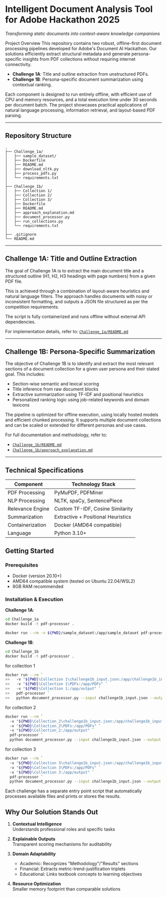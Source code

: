 # Intelligent Document Analysis Tool for Adobe Hackathon 2025
_Transforming static documents into context-aware knowledge companions_

Project Overview
This repository contains two robust, offline-first document processing pipelines developed for Adobe's Document AI Hackathon. Our solutions efficiently extract structural metadata and generate persona-specific insights from PDF collections without requiring internet connectivity.

* **Challenge 1A**: Title and outline extraction from unstructured PDFs.
* **Challenge 1B**: Persona-specific document summarization using contextual ranking.

Each component is designed to run entirely offline, with efficient use of CPU and memory resources, and a total execution time under 30 seconds per document batch. The project showcases practical applications of natural language processing, information retrieval, and layout-based PDF parsing.

---

## Repository Structure

```
.
├── Challenge_1a/
│   ├── sample_dataset/
│   ├── Dockerfile
│   ├── README.md
│   ├── download_nltk.py
│   ├── process_pdfs.py
│   └── requirements.txt
│
├── Challenge_1b/
│   ├── Collection 1/
│   ├── Collection 2/
│   ├── Collection 3/
│   ├── Dockerfile
│   ├── README.md
│   ├── approach_explanation.md
│   ├── document_processor.py
│   ├── run_collections.py
│   └── requirements.txt
│
├── .gitignore
└── README.md
```

---

## Challenge 1A: Title and Outline Extraction

The goal of Challenge 1A is to extract the main document title and a structured outline (H1, H2, H3 headings with page numbers) from a given PDF file.

This is achieved through a combination of layout-aware heuristics and natural language filters. The approach handles documents with noisy or inconsistent formatting, and outputs a JSON file structured as per the competition requirements.

The script is fully containerized and runs offline without external API dependencies.

For implementation details, refer to: [`Challenge_1a/README.md`](./Challenge_1a/README.md)

---

## Challenge 1B: Persona-Specific Summarization

The objective of Challenge 1B is to identify and extract the most relevant sections of a document collection for a given user persona and their stated goal. This includes:

* Section-wise semantic and lexical scoring
* Title inference from raw document blocks
* Extractive summarization using TF-IDF and positional heuristics
* Personalized ranking logic using job-related keywords and domain lexicons

The pipeline is optimized for offline execution, using locally hosted models and efficient chunked processing. It supports multiple document collections and can be scaled or extended for different personas and use cases.

For full documentation and methodology, refer to:

* [`Challenge_1b/README.md`](./Challenge_1b/README.md)
* [`Challenge_1b/approach_explanation.md`](./Challenge_1b/approach_explanation.md)

---

## Technical Specifications

| Component              | Technology Stack             |
|------------------------|------------------------------|
| PDF Processing         | PyMuPDF, PDFMiner            |
| NLP Processing         | NLTK, spaCy, SentencePiece   |
| Relevance Engine       | Custom TF-IDF, Cosine Similarity |
| Summarization          | Extractive + Positional Heuristics |
| Containerization       | Docker (AMD64 compatible)    |
| Language               | Python 3.10+                 |

## Getting Started

### Prerequisites
- Docker (version 20.10+)
- AMD64 compatible system (tested on Ubuntu 22.04/WSL2)
- 8GB RAM recommended

### Installation & Execution

**Challenge 1A**:
```bash
cd Challenge_1a
docker build -t pdf-processor .

docker run --rm -v ${PWD}/sample_dataset:/app/sample_dataset pdf-processor

```

**Challenge 1B**:
```bash
cd Challenge_1b
docker build -t pdf-processor .
```
for collection 1
```bash
docker run --rm `
>>   -v "${PWD}\Collection 1\challenge1b_input.json:/app/challenge1b_input.json" `
>>   -v "${PWD}\Collection 1\PDFs:/app/PDFs" `
>>   -v "${PWD}\Collection 1:/app/output" `
>>   pdf-processor `
>>   python document_processor.py --input challenge1b_input.json --output output/challenge1b_output.json
```
for collection 2
```bash
docker run --rm `
  -v "${PWD}\Collection_2\challenge1b_input.json:/app/challenge1b_input.json" `
  -v "${PWD}\Collection_2\PDFs:/app/PDFs" `
  -v "${PWD}\Collection_2:/app/output" `
  pdf-processor `
  python document_processor.py --input challenge1b_input.json --output output/challenge1b_output.json
```
for collection 3
```bash
docker run --rm `
  -v "${PWD}\Collection 3\challenge1b_input.json:/app/challenge1b_input.json" `
  -v "${PWD}\Collection 3\PDFs:/app/PDFs" `
  -v "${PWD}\Collection 3:/app/output" `
  pdf-processor `
  python document_processor.py --input challenge1b_input.json --output output/challenge1b_output.json

```
Each challenge has a separate entry point script that automatically processes available files and prints or stores the results.

## Why Our Solution Stands Out

1. **Contextual Intelligence**  
   Understands professional roles and specific tasks

2. **Explainable Outputs**  
   Transparent scoring mechanisms for auditability

3. **Domain Adaptability**  
   - Academic: Recognizes "Methodology"/"Results" sections
   - Financial: Extracts metric-trend-justification triplets
   - Educational: Links textbook concepts to learning objectives

4. **Resource Optimization**  
   Smaller memory footprint than comparable solutions
